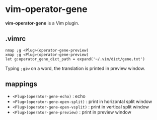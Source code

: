 # vim-operator-gene

**vim-operator-gene** is a Vim plugin.


## .vimrc

```vim
nmap ;g <Plug>(operator-gene-preview)
xmap ;g <Plug>(operator-gene-preview)
let g:operator_gene_dict_path = expand('~/.vim/dict/gene.txt')
```

Typing `;giw` on a word, the translation is printed in preview window.


## mappings


* `<Plug>(operator-gene-echo)` : echo
* `<Plug>(operator-gene-open-split)` : print in horizontal split window
* `<Plug>(operator-gene-open-vsplit)` : print in vertical split window
* `<Plug>(operator-gene-preview)` : print in preview window
